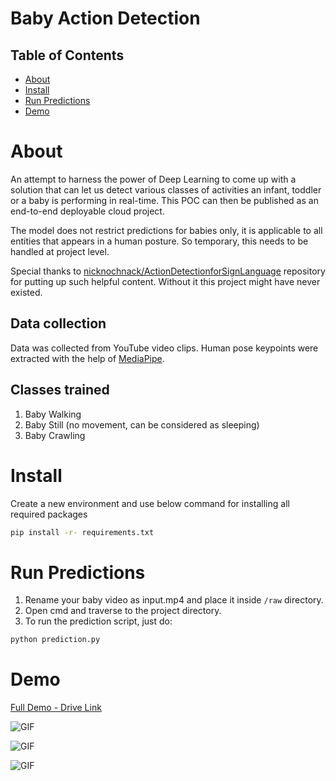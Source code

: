 
# Baby Action Detection

## Table of Contents

- [About](#about)
- [Install](#install)
- [Run Predictions](#run-predictions)
- [Demo](#demo)

# About 

An attempt to harness the power of Deep Learning to come up with a solution that can let us detect various classes of activities an infant, toddler or a baby is performing in real-time. This POC can then be published as an end-to-end deployable cloud project.

The model does not restrict predictions for babies only, it is applicable to all entities that appears in a human posture. So temporary, this needs to be handled at project level.

 Special thanks to [nicknochnack/ActionDetectionforSignLanguage](https://github.com/nicknochnack/ActionDetectionforSignLanguage) repository for putting up such helpful content. Without it this project might have never existed.

## Data collection
Data was collected from YouTube video clips. Human pose keypoints were extracted with the help of [MediaPipe](https://mediapipe.dev/).

## Classes trained
1. Baby Walking
2. Baby Still (no movement, can be considered as sleeping)
3. Baby Crawling

# Install

Create a new environment and use below command for installing all required packages

```bash
pip install -r- requirements.txt
```

# Run Predictions

1. Rename your baby video as input.mp4 and place it inside ```/raw``` directory.
2. Open cmd and traverse to the project directory.
3. To run the prediction script, just do:

```bash
python prediction.py 
```

# Demo

[Full Demo - Drive Link](https://drive.google.com/file/d/1UVHSB52D4vHVGYDwj5aVH-poR0Tgc7jX/view?usp=sharing)

![GIF](https://github.com/shreyas-jk/Baby-Action-Detection_Safety-System-Prototype/blob/main/demo/1.gif?raw=true)

![GIF](https://github.com/shreyas-jk/Baby-Action-Detection_Safety-System-Prototype/blob/main/demo/2.gif?raw=true)

![GIF](https://github.com/shreyas-jk/Baby-Action-Detection_Safety-System-Prototype/blob/main/demo/3.gif?raw=true)
